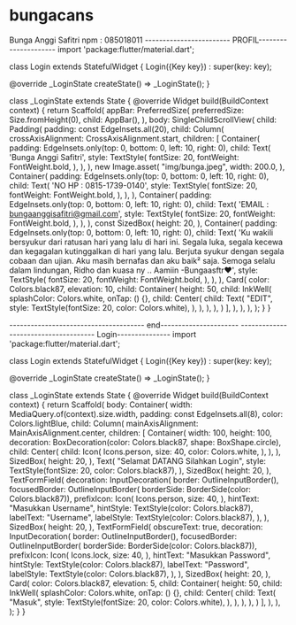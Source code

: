 # bungacans
Bunga Anggi Safitri 
npm : 085018011
------------------------ PROFIL---------------------
import 'package:flutter/material.dart';

class Login extends StatefulWidget {
  Login({Key key}) : super(key: key);

  @override
  _LoginState createState() => _LoginState();
}

class _LoginState extends State<Login> {
  @override
  Widget build(BuildContext context) {
    return Scaffold(
      appBar: PreferredSize(
        preferredSize: Size.fromHeight(0),
        child: AppBar(),
      ),
      body: SingleChildScrollView(
        child: Padding(
          padding: const EdgeInsets.all(20),
          child: Column(
            crossAxisAlignment: CrossAxisAlignment.start,
            children: [
              Container(
                padding: EdgeInsets.only(top: 0, bottom: 0, left: 10, right: 0),
                child: Text(
                  'Bunga Anggi Safitri',
                  style: TextStyle(
                    fontSize: 20,
                    fontWeight: FontWeight.bold,
                  ),
                ),
              ),
              new Image.asset(
                "img/bunga.jpeg",
                width: 200.0,
              ),
              Container(
                padding: EdgeInsets.only(top: 0, bottom: 0, left: 10, right: 0),
                child: Text(
                  'NO HP : 0815-1739-0140',
                  style: TextStyle(
                    fontSize: 20,
                    fontWeight: FontWeight.bold,
                  ),
                ),
              ),
              Container(
                padding: EdgeInsets.only(top: 0, bottom: 0, left: 10, right: 0),
                child: Text(
                  'EMAIL :  bungaanggisafitri@gmail.com',
                  style: TextStyle(
                    fontSize: 20,
                    fontWeight: FontWeight.bold,
                  ),
                ),
              ),
              const SizedBox(
                height: 20,
              ),
              Container(
                padding: EdgeInsets.only(top: 0, bottom: 0, left: 10, right: 0),
                child: Text(
                  'Ku wakili bersyukur dari ratusan hari yang lalu di hari ini. Segala luka, segala kecewa dan kegagalan kutinggalkan di hari yang lalu. Berjuta syukur dengan segala cobaan dan ujian. Aku masih bernafas dan aku baik² saja. Semoga selalu dalam lindungan, Ridho dan kuasa ny .. Aamiin -Bungaasftr❤',
                  style: TextStyle(
                    fontSize: 20,
                    fontWeight: FontWeight.bold,
                  ),
                ),
              ),
              Card(
                color: Colors.black87,
                elevation: 10,
                child: Container(
                  height: 50,
                  child: InkWell(
                    splashColor: Colors.white,
                    onTap: () {},
                    child: Center(
                      child: Text(
                        "EDIT",
                        style: TextStyle(fontSize: 20, color: Colors.white),
                      ),
                    ),
                  ),
                ),
              )
            ],
          ),
        ),
      ),
    );
  }
}

-------------------------------------- end----------------------
------------------------------------- Login---------------
import 'package:flutter/material.dart';

class Login extends StatefulWidget {
  Login({Key key}) : super(key: key);

  @override
  _LoginState createState() => _LoginState();
}

class _LoginState extends State<Login> {
  @override
  Widget build(BuildContext context) {
    return Scaffold(
      body: Container(
        width: MediaQuery.of(context).size.width,
        padding: const EdgeInsets.all(8),
        color: Colors.lightBlue,
        child: Column(
          mainAxisAlignment: MainAxisAlignment.center,
          children: <Widget>[
            Container(
              width: 100,
              height: 100,
              decoration:
                  BoxDecoration(color: Colors.black87, shape: BoxShape.circle),
              child: Center(
                child: Icon(
                  Icons.person,
                  size: 40,
                  color: Colors.white,
                ),
              ),
            ),
            SizedBox(
              height: 20,
            ),
            Text(
              "Selamat DATANG Silahkan Login",
              style: TextStyle(fontSize: 20, color: Colors.black87),
            ),
            SizedBox(
              height: 20,
            ),
            TextFormField(
              decoration: InputDecoration(
                border: OutlineInputBorder(),
                focusedBorder: OutlineInputBorder(
                    borderSide: BorderSide(color: Colors.black87)),
                prefixIcon: Icon(
                  Icons.person,
                  size: 40,
                ),
                hintText: "Masukkan Username",
                hintStyle: TextStyle(color: Colors.black87),
                labelText: "Username",
                labelStyle: TextStyle(color: Colors.black87),
              ),
            ),
            SizedBox(
              height: 20,
            ),
            TextFormField(
              obscureText: true,
              decoration: InputDecoration(
                border: OutlineInputBorder(),
                focusedBorder: OutlineInputBorder(
                    borderSide: BorderSide(color: Colors.black87)),
                prefixIcon: Icon(
                  Icons.lock,
                  size: 40,
                ),
                hintText: "Masukkan Password",
                hintStyle: TextStyle(color: Colors.black87),
                labelText: "Password",
                labelStyle: TextStyle(color: Colors.black87),
              ),
            ),
            SizedBox(
              height: 20,
            ),
            Card(
              color: Colors.black87,
              elevation: 5,
              child: Container(
                height: 50,
                child: InkWell(
                  splashColor: Colors.white,
                  onTap: () {},
                  child: Center(
                    child: Text(
                      "Masuk",
                      style: TextStyle(fontSize: 20, color: Colors.white),
                    ),
                  ),
                ),
              ),
            )
          ],
        ),
      ),
    );
  }
}

